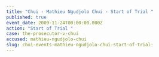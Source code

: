 ```yaml
---
title: "Chui - Mathieu Ngudjolo Chui - Start of Trial "
published: true
event_date: 2009-11-24T00:00:00.000Z
action: "Start of Trial "
case: the-prosecutor-v-chui
accused: mathieu-ngudjolo-chui
slug: chui-events-mathieu-ngudjolo-chui-start-of-trial-
---
```


